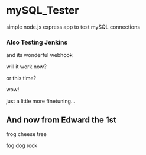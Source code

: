 # mySQL_Tester

simple node.js express app to test mySQL connections

### Also Testing Jenkins

and its wonderful webhook

will it work now?

or this time?

wow!

just a little more finetuning...

## And now from Edward the 1st

frog cheese tree

fog dog rock
